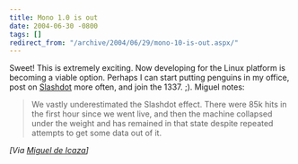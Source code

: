 ```yaml
---
title: Mono 1.0 is out
date: 2004-06-30 -0800
tags: []
redirect_from: "/archive/2004/06/29/mono-10-is-out.aspx/"
---
```


Sweet! This is extremely exciting. Now developing for the Linux platform
is becoming a viable option. Perhaps I can start putting penguins in my
office, post on [Slashdot](http://www.slashdot.org/) more often, and
join the 1337. ;). Miguel notes:

> We vastly underestimated the Slashdot effect. There were 85k hits in
> the first hour since we went live, and then the machine collapsed
> under the weight and has remained in that state despite repeated
> attempts to get some data out of it.

*[Via [Miguel de
Icaza](http://primates.ximian.com/~miguel/all.html#6%2f30%2f2004%201%3a55%3a00%20PM)]*

